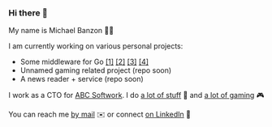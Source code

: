 ### Hi there 👋

My name is Michael Banzon 🧑‍💻

I am currently working on various personal projects:
- Some middleware for Go [[1]](https://github.com/mbanzon/timing) [[2]](https://github.com/mbanzon/header) [[3]](https://github.com/mbanzon/nocache) [[4]](https://github.com/mbanzon/cors)
- Unnamed gaming related project (repo soon)
- A news reader + service (repo soon)

I work as a CTO for [ABC Softwork](https://abcsoftwork.com/). I do [a lot of stuff](https://michaelbanzon.com) 🎉 and [a lot of gaming](https://banzon.dk/) 🎮

You can reach me [by mail](mailto:michael@banzon.dk) ✉️ or connect [on LinkedIn](https://www.linkedin.com/in/mbanzon/) 👔
